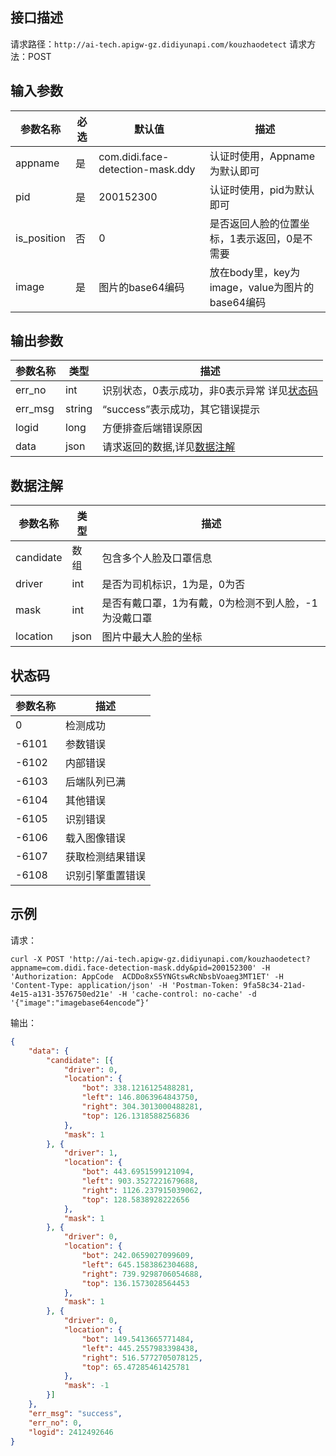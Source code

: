 ## 接口描述
请求路径：`http://ai-tech.apigw-gz.didiyunapi.com/kouzhaodetect`
请求方法：POST

## 输入参数
|参数名称 | 必选 | 默认值 | 描述|
|--------|-----|-----|-----|
|appname| 是 | com.didi.face-detection-mask.ddy | 认证时使用，Appname为默认即可 |
|pid| 是 | 200152300 | 认证时使用，pid为默认即可 |
|is_position| 否 | 0 | 是否返回人脸的位置坐标，1表示返回，0是不需要 |
|image| 是 | 图片的base64编码 | 放在body里，key为image，value为图片的base64编码 |

## 输出参数
|参数名称  | 类型 | 描述|
|--------|-----|-----|
|err_no|int|识别状态，0表示成功，非0表示异常 详见[状态码](#errno)	|
|err_msg|string|“success”表示成功，其它错误提示	|
|logid|long|方便排查后端错误原因	|
|data |json|请求返回的数据,详见[数据注解](#data) |

<span id="data"></span>
## 数据注解
|参数名称  | 类型 | 描述 |
|--------|-----|-----|
|candidate | 数组 | 包含多个人脸及口罩信息 |
|driver | int | 是否为司机标识，1为是，0为否 |
|mask | int | 是否有戴口罩，1为有戴，0为检测不到人脸，-1为没戴口罩 |
|location | json | 图片中最大人脸的坐标 |

<span id="errno"></span>
## 状态码
|参数名称  |  描述 |
|--------|-----|
|0|检测成功|
|-6101|参数错误|
|-6102|内部错误|
|-6103|后端队列已满|
|-6104|其他错误|
|-6105|识别错误|
|-6106|载入图像错误|
|-6107|获取检测结果错误|
|-6108|识别引擎重置错误|

## 示例
请求：
``` shell
curl -X POST 'http://ai-tech.apigw-gz.didiyunapi.com/kouzhaodetect?appname=com.didi.face-detection-mask.ddy&pid=200152300' -H 'Authorization: AppCode  ACDDo8xS5YNGtswRcNbsbVoaeg3MT1ET' -H 'Content-Type: application/json' -H 'Postman-Token: 9fa58c34-21ad-4e15-a131-3576750ed21e' -H 'cache-control: no-cache' -d '{"image":"imagebase64encode“}‘
```

输出：
``` json
{
	"data": {
		"candidate": [{
			"driver": 0,
			"location": {
				"bot": 338.1216125488281,
				"left": 146.8063964843750,
				"right": 304.3013000488281,
				"top": 126.1318588256836
			},
			"mask": 1
		}, {
			"driver": 1,
			"location": {
				"bot": 443.6951599121094,
				"left": 903.3527221679688,
				"right": 1126.237915039062,
				"top": 128.5838928222656
			},
			"mask": 1
		}, {
			"driver": 0,
			"location": {
				"bot": 242.0659027099609,
				"left": 645.1583862304688,
				"right": 739.9298706054688,
				"top": 136.1573028564453
			},
			"mask": 1
		}, {
			"driver": 0,
			"location": {
				"bot": 149.5413665771484,
				"left": 445.2557983398438,
				"right": 516.5772705078125,
				"top": 65.47285461425781
			},
			"mask": -1
		}]
	},
	"err_msg": "success",
	"err_no": 0,
	"logid": 2412492646
}   
```

